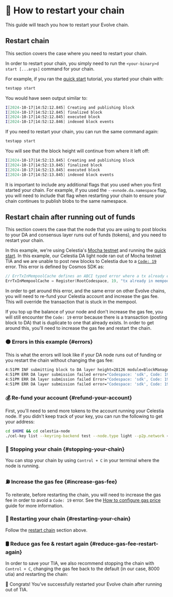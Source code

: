 # 🔄 How to restart your chain

This guide will teach you how to restart your Evolve chain.

## Restart chain

This section covers the case where you need to restart your chain.

In order to restart your chain, you simply need to run the `<your-binary>d start [...args]`
command for your chain.

For example, if you ran the [quick start](/docs/guides/quick-start.md) tutorial, you started your chain with:

```bash
testapp start
```

You would have seen output similar to:

```bash
I[2024-10-17|14:52:12.845] Creating and publishing block                module=BlockManager height=7
I[2024-10-17|14:52:12.845] finalized block                              module=BlockManager height=7 num_txs_res=0 num_val_updates=0 block_app_hash=
I[2024-10-17|14:52:12.845] executed block                               module=BlockManager height=7 app_hash=
I[2024-10-17|14:52:12.846] indexed block events                         module=txindex height=7
```

If you need to restart your chain, you can run the same command again:

```bash
testapp start
```

You will see that the block height will continue from where it left off:

```bash
I[2024-10-17|14:52:13.845] Creating and publishing block                module=BlockManager height=8
I[2024-10-17|14:52:13.845] finalized block                              module=BlockManager height=8 num_txs_res=0 num_val_updates=0 block_app_hash=
I[2024-10-17|14:52:13.845] executed block                               module=BlockManager height=8 app_hash=
I[2024-10-17|14:52:13.845] indexed block events                         module=txindex height=8
```

It is important to include any additional flags that you used when you first started your chain. For example, if you used the `--evnode.da.namespace` flag, you will need to include that flag when restarting your chain to ensure your chain continues to publish blobs to the same namespace.

## Restart chain after running out of funds

This section covers the case that the node that
you are using to post blocks to your DA and consensus layer runs out of funds (tokens),
and you need to restart your chain.

In this example, we're using Celestia's [Mocha testnet](https://docs.celestia.org/how-to-guides/mocha-testnet/)
and running the [quick start](/docs/guides/quick-start.md). In this example, our Celestia DA light node
ran out of Mocha testnet TIA and we are unable to post new blocks to Celestia due to a
[`Code: 19`](https://github.com/cosmos/cosmos-sdk/blob/main/types/errors/errors.go#L95)
error. This error is defined by Cosmos SDK as:

```go
// ErrTxInMempoolCache defines an ABCI typed error where a tx already exists in the mempool.
ErrTxInMempoolCache = Register(RootCodespace, 19, "tx already in mempool")
```

In order to get around this error, and the same error on other Evolve chains, you will need to re-fund your Celestia account and increase the gas fee. This will override the transaction that is stuck in the mempool.

If you top up the balance of your node and don't increase the gas fee, you will still encounter the `Code: 19` error because there is a transaction (posting block to DA) that is duplicate to one that already exists. In order to get around this, you'll need to increase the gas fee and restart the chain.

### 🟠 Errors in this example {#errors}

This is what the errors will look like if your DA node runs out of funding or you restart the chain without changing the gas fee:

```bash
4:51PM INF submitting block to DA layer height=28126 module=BlockManager
4:51PM ERR DA layer submission failed error="Codespace: 'sdk', Code: 19, Message: " attempt=1 module=BlockManager
4:51PM ERR DA layer submission failed Error="Codespace: 'sdk', Code: 19, Message: " attempt=2 module=BlockManager
4:51PM ERR DA layer submission failed error="Codespace: 'sdk', Code: 19, Message: " attempt=3 module=BlockManager
```

### 💰 Re-fund your account {#refund-your-account}

First, you'll need to send more tokens to the account running your Celestia node. If you didn't keep track of your key, you can run the following to get your address:

```bash
cd $HOME && cd celestia-node
./cel-key list --keyring-backend test --node.type light --p2p.network <network>
```

### 🛑 Stopping your chain {#stopping-your-chain}

You can stop your chain by using `Control + C` in your terminal where the node is running.

### ⛽ Increase the gas fee {#increase-gas-fee}

To reiterate, before restarting the chain, you will need to increase the gas fee in order to avoid a `Code: 19` error. See the [How to configure gas price](/docs/learn/config.md#da-gas-price) guide for more information.

### 🔁 Restarting your chain {#restarting-your-chain}

Follow the [restart chain](#restart-chain) section above.

### 🛢️ Reduce gas fee & restart again {#reduce-gas-fee-restart-again}

In order to save your TIA, we also recommend stopping the chain with `Control + C`, changing the gas fee back to the default (in our case, 8000 utia) and restarting the chain:

🎊 Congrats! You've successfully restarted your Evolve chain after running out of TIA.
